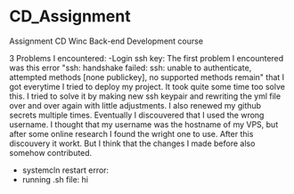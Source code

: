 # CD_Assignment
Assignment CD Winc Back-end Development course

 3 Problems I encountered:
 -Login ssh key: 
  The first problem I encountered was this error "ssh: handshake failed: ssh: unable to authenticate, attempted methods [none publickey], no supported methods remain"
  that I got everytime I tried to deploy my project. It took quite some time too solve this. I tried to solve it by making new ssh keypair and rewriting the yml file 
  over and over again with little adjustments. I also renewed my github secrets multiple times. Eventually I discouvered that I used the wrong username. I thought 
  that my username was the hostname of my VPS, but after some online research I found the wright one to use. After this discouvery it workt. But I think that the 
  changes I made before also somehow contributed.

  - systemcln restart error:
  - running .sh file: hi
    
